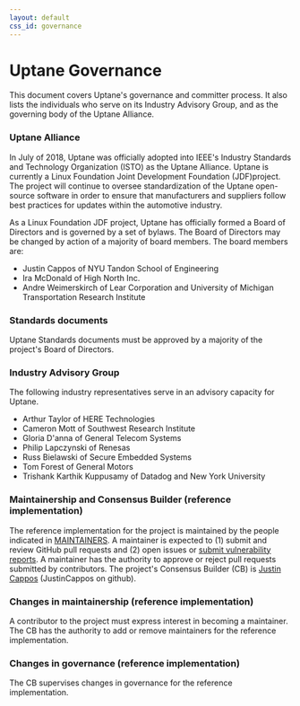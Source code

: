```yaml
---
layout: default
css_id: governance
---
```


# Uptane Governance

This document covers Uptane's governance and committer process. It also lists the individuals who serve on its Industry Advisory Group, and as the governing body of the Uptane Alliance.

### Uptane Alliance

In July of 2018, Uptane was officially adopted into IEEE's Industry Standards
and Technology Organization (ISTO) as the Uptane Alliance. Uptane is currently a Linux Foundation Joint Development Foundation (JDF)project.  The project will continue to oversee standardization of the Uptane open-source software in order to ensure that manufacturers and suppliers follow best practices for updates within the automotive industry.

As a Linux Foundation JDF project, Uptane has officially formed a Board of Directors and is governed by a set of bylaws. The Board of Directors may be changed by action of a majority of board members. The board members are:

* Justin Cappos of NYU Tandon School of Engineering
* Ira McDonald of High North Inc.
* Andre Weimerskirch of Lear Corporation and University of Michigan
Transportation Research Institute

### Standards documents

Uptane Standards documents must be approved by a majority of the project's Board of Directors. 

### Industry Advisory Group

The following industry representatives serve in an advisory capacity for Uptane.

* Arthur Taylor of HERE Technologies
* Cameron Mott of Southwest Research Institute
* Gloria D'anna of General Telecom Systems
* Philip Lapczynski of Renesas
* Russ Bielawski of Secure Embedded Systems
* Tom Forest of General Motors
* Trishank Karthik Kuppusamy of Datadog and New York University


### Maintainership and Consensus Builder (reference implementation)

The reference implementation for the project is maintained by the people indicated in
[MAINTAINERS](https://uptane.github.io/people.html). A maintainer is expected to (1) submit and review GitHub pull requests and (2) open issues or [submit vulnerability
reports](https://github.com/theupdateframework/tuf#security-issues-and-bugs).
A maintainer has the authority to approve or reject pull requests submitted by
contributors.  The project's Consensus Builder (CB) is
[Justin Cappos](mailto:jcappos@nyu.edu) (JustinCappos on github).

### Changes in maintainership (reference implementation)

A contributor to the project must express interest in becoming a maintainer.
The CB has the authority to add or remove maintainers for the reference
implementation.

### Changes in governance (reference implementation)

The CB supervises changes in governance for the reference implementation.
